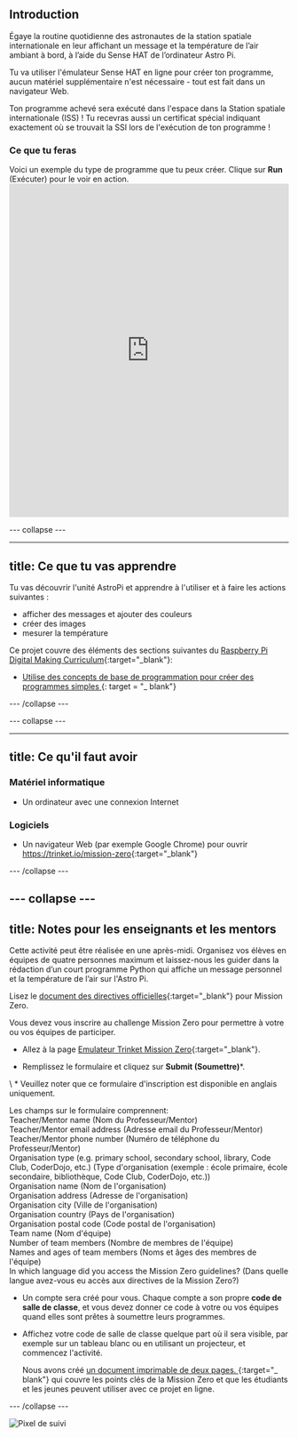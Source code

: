 ## Introduction

Égaye la routine quotidienne des astronautes de la station spatiale internationale en leur affichant un message et la température de l’air ambiant à bord, à l’aide du Sense HAT de l’ordinateur Astro Pi.

Tu va utiliser l'émulateur Sense HAT en ligne pour créer ton programme, aucun matériel supplémentaire n'est nécessaire - tout est fait dans un navigateur Web.

Ton programme achevé sera exécuté dans l'espace dans la Station spatiale internationale (ISS) ! Tu recevras aussi un certificat spécial indiquant exactement où se trouvait la SSI lors de l'exécution de ton programme !

### Ce que tu feras

Voici un exemple du type de programme que tu peux créer. Clique sur **Run** (Exécuter) pour le voir en action. <iframe src="https://trinket.io/embed/python/069f6138f7?outputOnly=true&start=result" width="100%" height="600" frameborder="0" marginwidth="0" marginheight="0" allowfullscreen mark="crwd-mark"></iframe> 

\--- collapse \---

* * *

## title: Ce que tu vas apprendre

Tu vas découvrir l'unité AstroPi et apprendre à l'utiliser et à faire les actions suivantes :

+ afficher des messages et ajouter des couleurs
+ créer des images
+ mesurer la température

Ce projet couvre des éléments des sections suivantes du [Raspberry Pi Digital Making Curriculum](http://rpf.io/curriculum){:target="_blank"}:

+ [ Utilise des concepts de base de programmation pour créer des programmes simples ](https://curriculum.raspberrypi.org/programming/creator/) {: target = "_ blank"}

\--- /collapse \---

\--- collapse \---

* * *

## title: Ce qu'il faut avoir

### Matériel informatique

+ Un ordinateur avec une connexion Internet

### Logiciels

+ Un navigateur Web (par exemple Google Chrome) pour ouvrir <https://trinket.io/mission-zero>{:target="_blank"}

\--- /collapse \---

## \--- collapse \---

## title: Notes pour les enseignants et les mentors

Cette activité peut être réalisée en une après-midi. Organisez vos élèves en équipes de quatre personnes maximum et laissez-nous les guider dans la rédaction d’un court programme Python qui affiche un message personnel et la température de l’air sur l'Astro Pi.

Lisez le [document des directives officielles](https://astro-pi.org/wp-content/uploads/2018/09/Astro_Pi_Mission_Zero_Guidelines_2018_19_V12_pages.pdf){:target="_blank"} pour Mission Zero.

Vous devez vous inscrire au challenge Mission Zero pour permettre à votre ou vos équipes de participer.

+ Allez à la page [Emulateur Trinket Mission Zero](https://trinket.io/mission-zero/register){:target="_blank"}.

+ Remplissez le formulaire et cliquez sur **Submit (Soumettre)**\*. 

\ * Veuillez noter que ce formulaire d'inscription est disponible en anglais uniquement.

Les champs sur le formulaire comprennent:  
Teacher/Mentor name (Nom du Professeur/Mentor)  
Teacher/Mentor email address (Adresse email du Professeur/Mentor)  
Teacher/Mentor phone number (Numéro de téléphone du Professeur/Mentor)  
Organisation type (e.g. primary school, secondary school, library, Code Club, CoderDojo, etc.) (Type d'organisation (exemple : école primaire, école secondaire, bibliothèque, Code Club, CoderDojo, etc.))  
Organisation name (Nom de l'organisation)  
Organisation address (Adresse de l'organisation)  
Organisation city (Ville de l'organisation)  
Organisation country (Pays de l'organisation)  
Organisation postal code (Code postal de l'organisation)  
Team name (Nom d'équipe)  
Number of team members (Nombre de membres de l'équipe)  
Names and ages of team members (Noms et âges des membres de l'équipe)  
In which language did you access the Mission Zero guidelines? (Dans quelle langue avez-vous eu accès aux directives de la Mission Zero?)

+ Un compte sera créé pour vous. Chaque compte a son propre **code de salle de classe**, et vous devez donner ce code à votre ou vos équipes quand elles sont prêtes à soumettre leurs programmes.

+ Affichez votre code de salle de classe quelque part où il sera visible, par exemple sur un tableau blanc ou en utilisant un projecteur, et commencez l'activité.
    
    Nous avons créé [ un document imprimable de deux pages. ](https://astro-pi.org/astro_pi_mission_zero_project_print_out_v10_print/) {:target="_ blank"} qui couvre les points clés de la Mission Zero et que les étudiants et les jeunes peuvent utiliser avec ce projet en ligne.

\--- /collapse \---

![Pixel de suivi](https://code.org/api/hour/begin_raspberrypi_astropi.png)